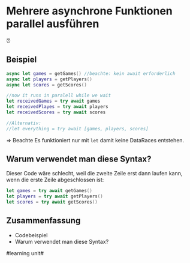 # Mehrere asynchrone Funktionen parallel ausführen
⏰

## Beispiel
```swift
async let games = getGames() //beachte: kein await erforderlich
async let players = getPlayers()
async let scores = getScores()

//now it runs in paralell while we wait
let receivedGames = try await games
let receivedPlayes = try await players
let receivedScores = try await scores

//Alternativ: 
//let everything = try await [games, players, scores]
```

=\> Beachte Es funktioniert nur mit `let` damit keine DataRaces entstehen.

## Warum verwendet man diese Syntax?

Dieser Code wäre schlecht, weil die zweite Zeile erst dann laufen kann, wenn die erste Zeile abgeschlossen ist:


```swift
let games = try await getGames()
let players = try await getPlayers()
let scores = try await getScores()
```



## Zusammenfassung
- Codebeispiel
- Warum verwendet man diese Syntax?

#learning unit#